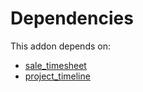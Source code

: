 # Dependencies

This addon depends on:

- [sale_timesheet](https://github.com/bringout/oca-ocb-sale/tree/180760d29eed276994d9dc061dc7089d5bfe0014/odoo-bringout-oca-ocb-sale_timesheet)
- [project_timeline](https://github.com/bringout/oca-workflow-process)
